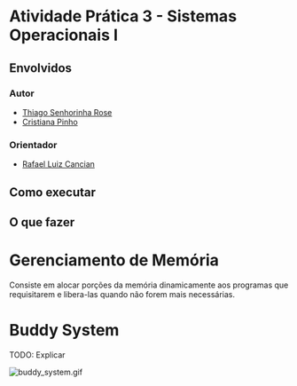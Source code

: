 # Atividade Prática 3 - Sistemas Operacionais I

## Envolvidos

### Autor

* [Thiago Senhorinha Rose](https://github.com/thisenrose)
* [Cristiana Pinho](https://github.com/kitpinho)	

### Orientador

* [Rafael Luiz Cancian](http://www.inf.ufsc.br/~cancian)

## Como executar

## O que fazer

# Gerenciamento de Memória

Consiste em alocar porções da memória dinamicamente aos programas que requisitarem e libera-las quando não forem mais necessárias.

# Buddy System

TODO: Explicar

![buddy_system.gif](http://www.gitam.edu/eresource/comp/gvr(os)/13.6_files/image002.gif)
